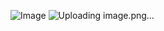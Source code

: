 ![Image](https://github.com/user-attachments/assets/897d5298-7e40-4bb1-b0ce-61c0f6537346)
![Uploading image.png…]()
